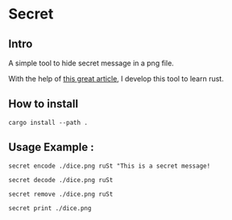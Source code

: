 # Secret 

## Intro

A simple tool to hide secret message in a png file. 

With the help of [this great article](https://picklenerd.github.io/pngme_book), I develop this tool to learn rust.


## How to install
```
cargo install --path .
```
## Usage Example : 



```
secret encode ./dice.png ruSt "This is a secret message!

secret decode ./dice.png ruSt

secret remove ./dice.png ruSt

secret print ./dice.png

```